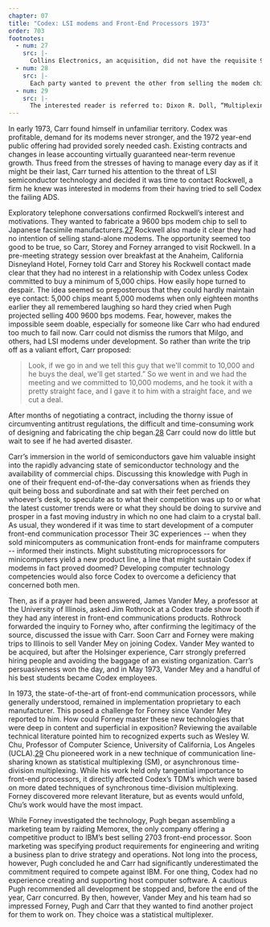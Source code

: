 ```yaml
---
chapter: 07
title: "Codex: LSI modems and Front-End Processors 1973"
order: 703
footnotes:
  - num: 27
    src: |-
      Collins Electronics, an acquisition, did not have the requisite 9600 bps expertise.
  - num: 28
    src: |- 
      Each party wanted to prevent the other from selling the modem chips to its respective competitors, such as Rockwell selling the chips to Milgo.
  - num: 29
    src: |- 
      The interested reader is referred to: Dixon R. Doll, “Multiplexing and Concentration,” Proceedings of the IEEE, vol. 60, pp. 1313-1321, Nov. 1972. Chu’s original paper: “Design considerations of statistical multiplexers,” Proc. 1st ACM Symp. Probl. Optimization Data Commun. Syst. (Pine Mountain, GA), Oct. 1969
---
```


In early 1973, Carr found himself in unfamiliar territory. Codex was profitable, demand for its modems never stronger, and the 1972 year-end public offering had provided sorely needed cash. Existing contracts and changes in lease accounting virtually guaranteed near-term revenue growth. Thus freed from the stresses of having to manage every day as if it might be their last, Carr turned his attention to the threat of LSI semiconductor technology and decided it was time to contact Rockwell, a firm he knew was interested in modems from their having tried to sell Codex the failing ADS.

Exploratory telephone conversations confirmed Rockwell’s interest and motivations. They wanted to fabricate a 9600 bps modem chip to sell to Japanese facsimile manufacturers.<a name="fnloc27" href="#fn27">27</a>  Rockwell also made it clear they had no intention of selling stand-alone modems. The opportunity seemed too good to be true, so Carr, Storey and Forney arranged to visit Rockwell. In a pre-meeting strategy session over breakfast at the Anaheim, California Disneyland Hotel, Forney told Carr and Storey his Rockwell contact made clear that they had no interest in a relationship with Codex unless Codex committed to buy a minimum of 5,000 chips. How easily hope turned to despair. The idea seemed so preposterous that they could hardly maintain eye contact: 5,000 chips meant 5,000 modems when only eighteen months earlier they all remembered laughing so hard they cried when Pugh projected selling 400 9600 bps modems. Fear, however, makes the impossible seem doable, especially for someone like Carr who had endured too much to fail now. Carr could not dismiss the rumors that Milgo, and others, had LSI modems under development. So rather than write the trip off as a valiant effort, Carr proposed:

>Look, if we go in and we tell this guy that we'll commit to 10,000 and he buys the deal, we'll get started.” So we went in and we had the meeting and we committed to 10,000 modems, and he took it with a pretty straight face, and I gave it to him with a straight face, and we cut a deal.

After months of negotiating a contract, including the thorny issue of circumventing antitrust regulations, the difficult and time-consuming work of designing and fabricating the chip began.<a name="fnloc28" href="#fn28">28</a>  Carr could now do little but wait to see if he had averted disaster.

Carr’s immersion in the world of semiconductors gave him valuable insight into the rapidly advancing state of semiconductor technology and the availability of commercial chips. Discussing this knowledge with Pugh in one of their frequent end-of-the-day conversations when as friends they quit being boss and subordinate and sat with their feet perched on whoever’s desk, to speculate as to what their competition was up to or what the latest customer trends were or what they should be doing to survive and prosper in a fast moving industry in which no one had claim to a crystal ball. As usual, they wondered if it was time to start development of a computer front-end communication processor Their 3C experiences -- when they sold minicomputers as communication front-ends for mainframe computers -- informed their instincts. Might substituting microprocessors for minicomputers yield a new product line, a line that might sustain Codex if modems in fact proved doomed? Developing computer technology competencies would also force Codex to overcome a deficiency that concerned both men.

Then, as if a prayer had been answered, James Vander Mey, a professor at the University of Illinois, asked Jim Rothrock at a Codex trade show booth if they had any interest in front-end communications products. Rothrock forwarded the inquiry to Forney who, after confirming the legitimacy of the source, discussed the issue with Carr. Soon Carr and Forney were making trips to Illinois to sell Vander Mey on joining Codex. Vander Mey wanted to be acquired, but after the Holsinger experience, Carr strongly preferred hiring people and avoiding the baggage of an existing organization. Carr’s persuasiveness won the day, and in May 1973, Vander Mey and a handful of his best students became Codex employees.

In 1973, the state-of-the-art of front-end communication processors, while generally understood, remained in implementation proprietary to each manufacturer. This posed a challenge for Forney since Vander Mey reported to him. How could Forney master these new technologies that were deep in content and superficial in exposition? Reviewing the available technical literature pointed him to recognized experts such as Wesley W. Chu, Professor of Computer Science, University of California, Los Angeles (UCLA).<a name="fnloc29" href="#fn29">29</a>  Chu pioneered work in a new technique of communication line-sharing known as statistical multiplexing (SM), or asynchronous time-division multiplexing. While his work held only tangential importance to front-end processors, it directly affected Codex’s TDM’s which were based on more dated techniques of synchronous time-division multiplexing. Forney discovered more relevant literature, but as events would unfold, Chu’s work would have the most impact.

While Forney investigated the technology, Pugh began assembling a marketing team by raiding Memorex, the only company offering a competitive product to IBM’s best selling 2703 front-end processor. Soon marketing was specifying product requirements for engineering and writing a business plan to drive strategy and operations. Not long into the process, however, Pugh concluded he and Carr had significantly underestimated the commitment required to compete against IBM. For one thing, Codex had no experience creating and supporting host computer software. A cautious Pugh recommended all development be stopped and, before the end of the year, Carr concurred. By then, however, Vander Mey and his team had so impressed Forney, Pugh and Carr that they wanted to find another project for them to work on. They choice was a statistical multiplexer.
